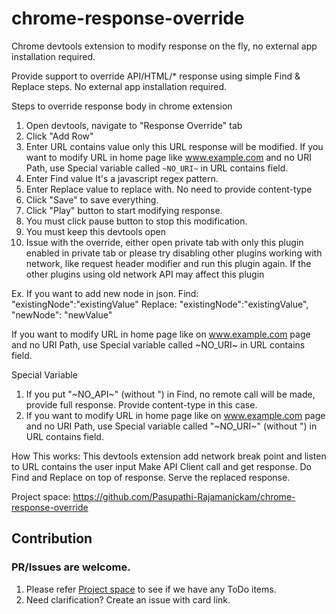 # chrome-response-override
Chrome devtools extension to modify response on the fly, no external app installation required.

Provide support to override API/HTML/* response using simple Find & Replace steps. No external app installation required.

Steps to override response body in chrome extension

1) Open devtools, navigate to "Response Override" tab 
2) Click "Add Row"
3) Enter URL contains value only this URL response will be modified. If you want to modify URL in home page like www.example.com and no URI Path, use Special variable called `~NO_URI~` in URL contains field.
4) Enter Find value It's a javascript regex pattern. 
5) Enter Replace value to replace with. No need to provide content-type
6) Click "Save" to save everything.
7) Click "Play" button to start modifying response.
8) You must click pause button to stop this modification.
9) You must keep this devtools open
10) Issue with the override, either open private tab with only this plugin enabled in private tab or please try disabling other plugins working with network, like request header modifier and run this plugin again. If the other plugins using old network API may affect this plugin

Ex. 
If you want to add new node in json. 
Find: "existingNode":"existingValue" 
Replace: "existingNode":"existingValue", "newNode": "newValue"

If you want to modify URL in home page like on www.example.com page and no URI Path, use Special variable called ~NO_URI~ in URL contains field.

Special Variable
1. If you put "~NO_API~" (without ") in Find, no remote call will be made, provide full response. Provide content-type in this case.
2. If you want to modify URL in home page like on www.example.com page and no URI Path, use Special variable called "~NO_URI~" (without ") in URL contains field.

How This works: This devtools extension add network break point and listen to URL contains the user input Make API Client call and get response. Do Find and Replace on top of response. Serve the replaced response.

Project space: https://github.com/Pasupathi-Rajamanickam/chrome-response-override

## Contribution
### PR/Issues are welcome. 
1. Please refer <a href="https://github.com/Pasupathi-Rajamanickam/chrome-response-override/projects">Project space</a> to see if we have any ToDo items. 
2. Need clarification? Create an issue with card link.
